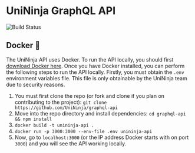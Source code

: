# UniNinja GraphQL API

![Build Status](https://travis-ci.org/UniNinja/graphql-api.svg?branch=master)

## Docker 🐳

The UniNinja API uses Docker. To run the API locally, you should first [download Docker here](https://docs.docker.com/install/). Once you have Docker installed, you can perform the following steps to run the API locally. Firstly, you must obtain the `.env` environment variables file. This file is only obtainable by the UniNinja team due to security reasons.

1. You must first clone the repo \(or fork and clone if you plan on contributing to the project\): `git clone https://github.com/UniNinja/graphql-api`
2. Move into the repo directory and install dependencies: `cd graphql-api && npm install`
3. `docker build -t unininja-api .`
4. `docker run -p 3000:3000 --env-file .env unininja-api`
5. Now, go to `localhost:3000` \(or the IP address Docker starts with on port `3000`\) and you will see the API working locally.

